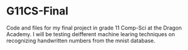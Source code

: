 # G11CS-Final

Code and files for my final project in grade 11 Comp-Sci at the Dragon Academy.
I will be testing deifferent machine learing techniques on recognizing handwritten numbers from the mnist database.

